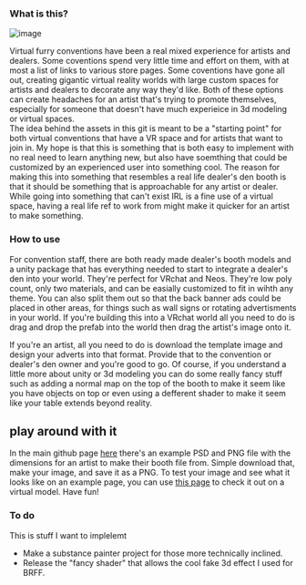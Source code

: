 ### What is this?

![image](https://user-images.githubusercontent.com/59941415/113497883-fbe58500-94d5-11eb-85c2-8fbcb56e64ed.png)

Virtual furry conventions have been a real mixed experience for artists and dealers. Some coventions spend very little time and effort on them, with at most a list of links to various store pages.  Some coventions have gone all out, creating gigantic virtual reality worlds with large custom spaces for artists and dealers to decorate any way they'd like.  Both of these options can create headaches for an artist that's trying to promote themselves, especially for someone that doesn't have much experieice in 3d modeling or virtual spaces.  
The idea behind the assets in this git is meant to be a "starting point" for both virtual conventions that have a VR space and for artists that want to join in.  My hope is that this is something that is both easy to implement with no real need to learn anything new, but also have soemthing that could be customized by an experienced user into something cool.
The reason for making this into something that resembles a real life dealer's den booth is that it should be something that is approachable for any artist or dealer.  While going into something that can't exist IRL is a fine use of a virtual space, having a real life ref to work from might make it quicker for an artist to make something.

### How to use
For convention staff, there are both ready made dealer's booth models and a unity package that has everything needed to start to integrate a dealer's den into your world.  They're perfect for VRchat and Neos.  They're low poly count, only two materials, and can be easially customized to fit in wihth any theme.  You can also split them out so that the back banner ads could be placed in other areas, for things such as wall signs or rotating advertisments in your world.  If you're building this into a VRchat world all you need to do is drag and drop the prefab into the world then drag the artist's image onto it.

If you're an artist, all you need to do is download the template image and design your adverts into that format.  Provide that to the convention or dealer's den owner and you're good to go.  Of course, if you understand a little more about unity or 3d modeling you can do some really fancy stuff such as adding a normal map on the top of the booth to make it seem like you have objects on top or even using a defferent shader to make it seem like your table extends beyond reality. 

## play around with it
In the main github page [here](https://github.com/FirrSkunk/VR-Con-Booth/tree/main/Dealer%20resources) there's an example PSD and PNG file with the dimensions for an artist to make their booth file from.  Simple download that, make your image, and save it as a PNG.  To test your image and see what it looks like on an example page, you can use [this page](/example/index.html) to check it out on a virtual model.  Have fun!


### To do
This is stuff I want to implelemt

- Make a substance painter project for those more technically inclined.
- Release the "fancy shader" that allows the cool fake 3d effect I used for BRFF.
